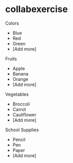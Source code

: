 # collabexercise

Colors
- Blue
- Red
- Green
- [Add more]

Fruits
- Apple
- Banana
- Orange
- [Add more]

Vegetables
- Broccoli
- Carrot
- Cauliflower
- [Add more]

School Supplies
- Pencil
- Pen
- Paper
- [Add more]